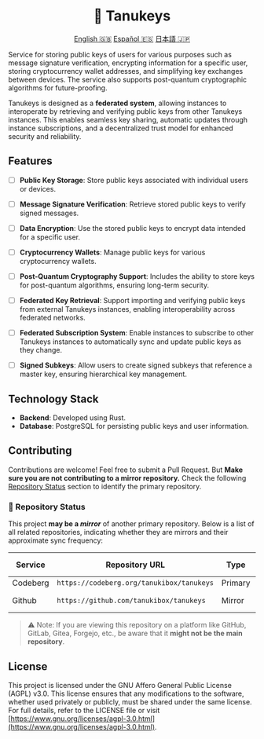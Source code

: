 <h1 align="center">🐻 Tanukeys</h1>

<div align="center">

[English 🇬🇧](./README.md) [Español 🇪🇸](./docs/readme/ES.md) [日本語 🇯🇵](./docs/readme/JP.md)

</div>

Service for storing public keys of users for various purposes such as message signature verification, encrypting information for a specific user, storing cryptocurrency wallet addresses, and simplifying key exchanges between devices. The service also supports post-quantum cryptographic algorithms for future-proofing.  

Tanukeys is designed as a **federated system**, allowing instances to interoperate by retrieving and verifying public keys from other Tanukeys instances. This enables seamless key sharing, automatic updates through instance subscriptions, and a decentralized trust model for enhanced security and reliability.  



## Features

- [ ] **Public Key Storage**: Store public keys associated with individual users or devices.
- [ ] **Message Signature Verification**: Retrieve stored public keys to verify signed messages.
- [ ] **Data Encryption**: Use the stored public keys to encrypt data intended for a specific user.
- [ ] **Cryptocurrency Wallets**: Manage public keys for various cryptocurrency wallets.
- [ ] **Post-Quantum Cryptography Support**: Includes the ability to store keys for post-quantum algorithms, ensuring long-term security.
- [ ] **Federated Key Retrieval**: Support importing and verifying public keys from external Tanukeys instances, enabling interoperability across federated networks.
- [ ] **Federated Subscription System**: Enable instances to subscribe to other Tanukeys instances to automatically sync and update public keys as they change.
- [ ] **Signed Subkeys**: Allow users to create signed subkeys that reference a master key, ensuring hierarchical key management.


## Technology Stack

- **Backend**: Developed using Rust.
- **Database**: PostgreSQL for persisting public keys and user information.


## Contributing

Contributions are welcome! Feel free to submit a Pull Request. But **Make sure you are not contributing to a mirror repository.** Check the following [Repository Status](#-repository-status) section to identify the primary repository.

### 🔄 Repository Status

This project **may be a *mirror*** of another primary repository. Below is a list of all related repositories, indicating whether they are mirrors and their approximate sync frequency:

| Service  | Repository URL                                              | Type      | Sync Frequency        |
|----------|-------------------------------------------------------------|-----------|-----------------------|
| Codeberg | `https://codeberg.org/tanukibox/tanukeys`                   | Primary   | N/A                   |
| Github   | `https://github.com/tanukibox/tanukeys`                     | Mirror    | Every commit          |

> ⚠️ Note: If you are viewing this repository on a platform like GitHub, GitLab, Gitea, Forgejo, etc., be aware that it **might not be the main repository**.


## License

This project is licensed under the GNU Affero General Public License (AGPL) v3.0. This license ensures that any modifications to the software, whether used privately or publicly, must be shared under the same license. For full details, refer to the LICENSE file or visit [https://www.gnu.org/licenses/agpl-3.0.html](https://www.gnu.org/licenses/agpl-3.0.html).
